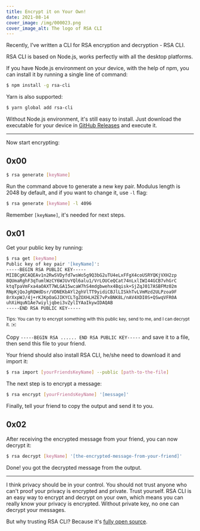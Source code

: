 ```yaml
---
title: Encrypt it on Your Own!
date: 2021-08-14
cover_image: /img/000023.png
cover_image_alt: The logo of RSA CLI
---
```


Recently, I've written a CLI for RSA encryption and decryption - RSA CLI.

RSA CLI is based on Node.js, works perfectly with all the desktop platforms.

If you have Node.js environment on your device, with the help of npm, you can install it by running a single line of command:

```sh
$ npm install -g rsa-cli
```

Yarn is also supported:

```sh
$ yarn global add rsa-cli
```

Without Node.js environment, it's still easy to install. Just download the executable for your device in [GitHub Releases](https://github.com/MrWillCom/rsa-cli/releases) and execute it.

---

Now start encrypting:

## 0x00

```sh
$ rsa generate [keyName]
```

Run the command above to generate a new key pair. Modulus length is 2048 by default, and if you want to change it, use `-l` flag:

```sh
$ rsa generate [keyName] -l 4096
```

Remember `[keyName]`, it's needed for next steps.

## 0x01

Get your public key by running:

```sh
$ rsa get [keyName]
Public key of key pair '[keyName]':
-----BEGIN RSA PUBLIC KEY-----
MIIBCgKCAQEAv1n2RwSVDyfd7wsWo5g9Q3bG2uTU4eLxFFgX4coUSRYQKjVXH2zp
8QUmaRghF3qTumlWzCY6WJUvYQl6alu1/VrLOUCeQCat74nLxlIWI44GCB7vhGrC
ktqTpaVmFxa4aOAXT7WLGA15wcaW7hS4mdgbwehx4Bqisk+SjZqJ017ASBFMz02m
RNpKjQoJgRQWdDsr/VDNEKbAYl2ghVlTT9yidiCBJlLISkhTvLVmMzd2ULPzoa9F
8rXxpWJ/4j+rKJKpOaGJIKYCLTgZOXHLHZE7vPxBNK8L/nAV4XDI0S+QSwqVFR0A
uhXiHquN1Ae7wiyljqbei3vZylIYAaIkywIDAQAB
-----END RSA PUBLIC KEY-----
```

<sup>Tips: You can try to encrypt something with this public key, send to me, and I can decrypt it. ✉️</sup>

Copy `-----BEGIN RSA ...... END RSA PUBLIC KEY-----` and save it to a file, then send this file to your friend.

Your friend should also install RSA CLI, he/she need to download it and import it:

```sh
$ rsa import [yourFriendsKeyName] --public [path-to-the-file]
```

The next step is to encrypt a message:

```sh
$ rsa encrypt [yourFriendsKeyName] '[message]'
```

Finally, tell your friend to copy the output and send it to you.

## 0x02

After receiving the encrypted message from your friend, you can now decrypt it:

```sh
$ rsa decrypt [keyName] '[the-encrypted-message-from-your-friend]'
```

Done! you got the decrypted message from the output.

---

I think privacy should be in your control. You should not trust anyone who can't proof your privacy is encrypted and private. Trust yourself. RSA CLI is an easy way to encrypt and decrypt on your own, which means you can really know your privacy is encrypted. Without private key, no one can decrypt your messages.

But why trusting RSA CLI? Because it's [fully open source](https://github.com/MrWillCom/rsa-cli).
